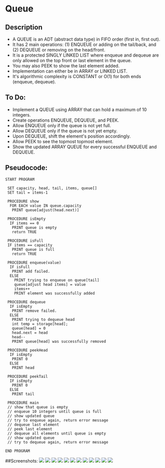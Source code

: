 Queue
=======================

## Description

 - A QUEUE is an ADT (abstract data type) in FIFO order (first in, first out).
 - It has 2 main operations: (1) ENQUEUE or adding on the tail/back, and (2) DEQUEUE or removing on the head/front.
 - It is a protected SINGLY LINKED LIST where enqueue and dequeue are only allowed on the top front or last element in the queue.
 - You may also PEEK to show the last element added.
 - Implementation can either be in ARRAY or LINKED LIST.
 - It's algorithmic complexity is CONSTANT or O(1) for both ends (enqueue, dequeue).

## To Do:

 - Implement a QUEUE using ARRAY that can hold a maximum of 10 integers.
 - Create operations ENQUEUE, DEQUEUE, and PEEK.
 - Allow ENQUEUE only if the queue is not yet full.
 - Allow DEQUEUE only if the queue is not yet empty.
 - Upon DEQUEUE, shift the element's position accordingly.
 - Allow PEEK to see the topmost topmost element.
 - Show the updated ARRAY QUEUE for every successful ENQUEUE and DEQUEUE.

## Pseudocode:

    START PROGRAM
    
     SET capacity, head, tail, items, queue[]
     SET tail = items-1
         
     PROCEDURE show
      FOR EACH value IN queue.capacity
       PRINT queue[adjust(head.next)]
    
     PROCEDURE isEmpty
      IF items == 0
       PRINT queue is empty
       return TRUE
    
     PROCEDURE isFull
     IF items == capacity
       PRINT queue is full
       return TRUE
    
     PROCEDURE enqueue(value)
      IF isFull
       PRINT add failed.
      ELSE        
        PRINT trying to enqueue on queue[tail]
        queue[adjust head items] = value
        items++
        PRINT element was successfully added
    
     PROCEDURE dequeue
      IF isEmpty
       PRINT remove failed.
      ELSE
       PRINT trying to dequeue head
       int temp = storage[head];
       queue[head] = 0
       head.next = head
       head--
       PRINT queue[head] was successfully removed
      
     PROCEDURE peekHead
      IF isEmpty
       PRINT 0
      ELSE 
       PRINT head
     
     PROCEDURE peekTail
      IF isEmpty
       PRINT 0
      ELSE 
       PRINT tail
    
     PROCEDURE main
     // show that queue is empty
     // enqueue 10 integers until queue is full
     // show updated queue
     // try to enqueue again, return error message
     // dequeue last element
     // peek last element
     // dequeue all elements until queue is empty
     // show updated queue
     // try to dequeue again, return error message
    
    END PROGRAM

##Screenshots:
![](https://github.com/lvcc-dsa/Students/blob/master/BSIS/Tuno-Danalene/array-queue/img/ArrayQueue1.png)
![](https://github.com/lvcc-dsa/Students/blob/master/BSIS/Tuno-Danalene/array-queue/img/ArrayQueue2.png)
![](https://github.com/lvcc-dsa/Students/blob/master/BSIS/Tuno-Danalene/array-queue/img/ArrayQueue3.png)
![](https://github.com/lvcc-dsa/Students/blob/master/BSIS/Tuno-Danalene/array-queue/img/ArrayQueue4.png)
![](https://github.com/lvcc-dsa/Students/blob/master/BSIS/Tuno-Danalene/array-queue/img/ArrayQueue5.png)
![](https://github.com/lvcc-dsa/Students/blob/master/BSIS/Tuno-Danalene/array-queue/img/ArrayQueue6.png)
![](https://github.com/lvcc-dsa/Students/blob/master/BSIS/Tuno-Danalene/array-queue/img/ArrayQueue7.png)
![](https://github.com/lvcc-dsa/Students/blob/master/BSIS/Tuno-Danalene/array-queue/img/ArrayQueue8.png)
![](https://github.com/lvcc-dsa/Students/blob/master/BSIS/Tuno-Danalene/array-queue/img/ArrayQueue9.png)
![](https://github.com/lvcc-dsa/Students/blob/master/BSIS/Tuno-Danalene/array-queue/img/ArrayQueue10.png)
![](https://github.com/lvcc-dsa/Students/blob/master/BSIS/Tuno-Danalene/array-queue/img/ArrayQueue11.png)
![](https://github.com/lvcc-dsa/Students/blob/master/BSIS/Tuno-Danalene/array-queue/img/ArrayQueue12.png)
